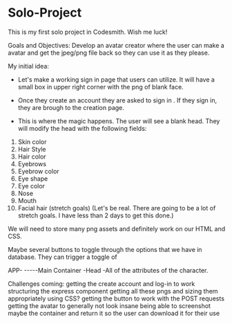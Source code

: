 # Solo-Project

This is my first solo project in Codesmith. Wish me luck!

Goals and Objectives: Develop an avatar creator where the user can make a avatar and get the jpeg/png file back so they can use it as they please.

My initial idea:

- Let's make a working sign in page that users can utilize. It will have a small box in upper right corner with the png of blank face.

- Once they create an account they are asked to sign in . If they sign in, they are brough to the creation page.

- This is where the magic happens. The user will see a blank head. They will modify the head with the following fields:

1. Skin color
2. Hair Style
3. Hair color
4. Eyebrows
5. Eyebrow color
6. Eye shape
7. Eye color
8. Nose
9. Mouth
10. Facial hair (stretch goals) (Let's be real. There are going to be a lot of stretch goals. I have less than 2 days to get this done.)

We will need to store many png assets and definitely work on our HTML and CSS.

Maybe several buttons to toggle through the options that we have in database. They can trigger a toggle of

APP-
-----Main Container
-Head
-All of the attributes of the character.

Challenges coming:
getting the create account and log-in to work
structuring the express component
getting all these pngs and sizing them appropriately using CSS?
getting the button to work with the POST requests
getting the avatar to generally not look insane
being able to screenshot maybe the container and return it so the user can download it for their use
